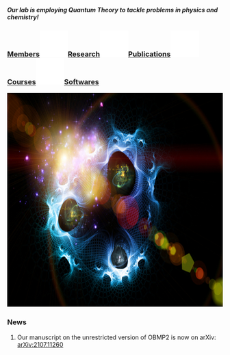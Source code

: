 **_Our lab is employing Quantum Theory to tackle problems in physics and chemistry!_**


### [Members](Members)![Image](test_space.png)[Research](Research)![Image](test_space.png)[Publications](Publications)![Image](test_space.png)[Courses](Courses)![Image](test_space.png)[Softwares](Softwares)

<img src="test.jpg" width="750" height="500">


### News
1. Our manuscript on the unrestricted version of OBMP2 is now on arXiv: [arXiv:2107.11260](https://arxiv.org/abs/2107.11260)

